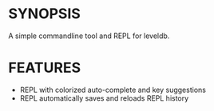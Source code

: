 # SYNOPSIS
A simple commandline tool and REPL for leveldb.

# FEATURES
- REPL with colorized auto-complete and key suggestions
- REPL automatically saves and reloads REPL history

